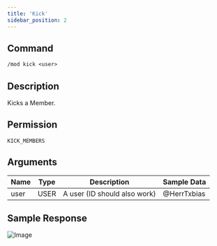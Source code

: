 ```yaml
---
title: 'Kick'
sidebar_position: 2
---
```


## Command
```txt
/mod kick <user>
```

## Description
Kicks a Member.

## Permission
`KICK_MEMBERS`

## Arguments
| Name | Type | Description | Sample Data |
| ---- | ---- | ----------- | ----------- |
| user | USER | A user (ID should also work) | @HerrTxbias |

## Sample Response
![Image](https://cdn.utilbot.co/2021-05-28_80b15eb0-8ab5-4d3d-a922-7f13dc73068c.png)
